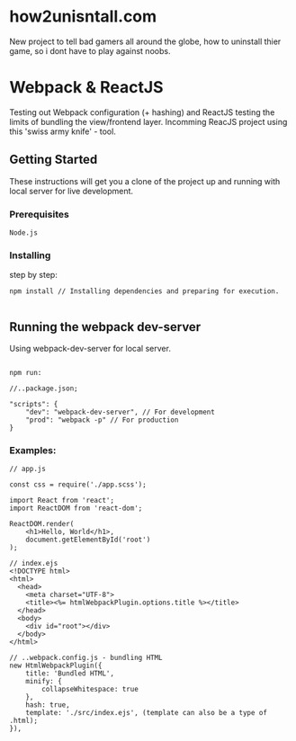 # how2unisntall.com

New project to tell bad gamers all around the globe, how to uninstall thier game, so i dont have to play against noobs.

# Webpack & ReactJS

Testing out Webpack configuration (+ hashing) and ReactJS testing the limits of bundling the view/frontend layer. Incomming ReacJS project using this 'swiss army knife' - tool. 


## Getting Started

These instructions will get you a clone of the project up and running with local server for live development.

### Prerequisites

```
Node.js
```

### Installing

step by step:

```
npm install // Installing dependencies and preparing for execution.


```

## Running the webpack dev-server

Using webpack-dev-server for local server.

```

npm run:

//..package.json;

"scripts": {
    "dev": "webpack-dev-server", // For development
    "prod": "webpack -p" // For production
}

```

### Examples:


```
// app.js

const css = require('./app.scss');

import React from 'react';
import ReactDOM from 'react-dom';

ReactDOM.render(
    <h1>Hello, World</h1>,
    document.getElementById('root')
);

// index.ejs
<!DOCTYPE html>
<html>
  <head>
    <meta charset="UTF-8">
    <title><%= htmlWebpackPlugin.options.title %></title>
  </head>
  <body>
    <div id="root"></div>
  </body>
</html>

// ..webpack.config.js - bundling HTML
new HtmlWebpackPlugin({
    title: 'Bundled HTML',
    minify: {
        collapseWhitespace: true
    },
    hash: true,
    template: './src/index.ejs', (template can also be a type of .html);
}),
```